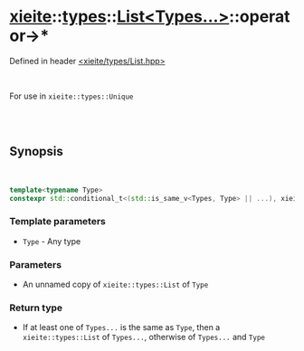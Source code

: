 # [xieite](../../xieite.md)::[types](../../types.md)::[List<Types...>](../List.md)::operator->*
Defined in header [<xieite/types/List.hpp>](../../../include/xieite/types/List.hpp)

<br/>

For use in `xieite::types::Unique`

<br/><br/>

## Synopsis

<br/>

```cpp
template<typename Type>
constexpr std::conditional_t<(std::is_same_v<Types, Type> || ...), xieite::types::List<Types...>, xieite::types::List<Types..., Type>> operator->*(const xieite::types::List<Type>);
```
### Template parameters
- `Type` - Any type
### Parameters
- An unnamed copy of `xieite::types::List` of `Type`
### Return type
- If at least one of `Types...` is the same as `Type`, then a `xieite::types::List` of `Types...`, otherwise of `Types...` and `Type`
